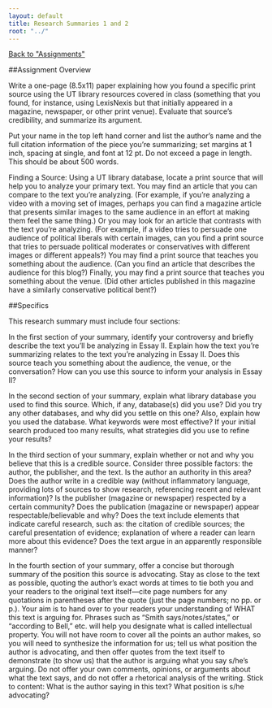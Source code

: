 ```yaml
---
layout: default
title: Research Summaries 1 and 2
root: "../"
---
```

[Back to "Assignments"](index.html)

##Assignment Overview

Write a one-page (8.5x11) paper explaining how you found a specific print source using the UT library resources covered in class (something that you found, for instance, using LexisNexis but that initially appeared in a magazine, newspaper, or other print venue). Evaluate that source’s credibility, and summarize its argument.  

Put your name in the top left hand corner and list the author’s name and the full citation information of the piece you’re summarizing; set margins at 1 inch, spacing at single, and font at 12 pt. Do not exceed a page in length. This should be about 500 words.  

Finding a Source: Using a UT library database, locate a print source that will help you to analyze your primary text. You may find an article that you can compare to the text you’re analyzing. (For example, if you’re analyzing a video with a moving set of images, perhaps you can find a magazine article that presents similar images to the same audience in an effort at making them feel the same thing.) Or you may look for an article that contrasts with the text you’re analyzing. (For example, if a video tries to persuade one audience of political liberals with certain images, can you find a print source that tries to persuade political moderates or conservatives with different images or different appeals?) You may find a print source that teaches you something about the audience. (Can you find an article that describes the audience for this blog?) Finally, you may find a print source that teaches you something about the venue. (Did other articles published in this magazine have a similarly conservative political bent?)  

##Specifics

This research summary must include four sections:

In the first section of your summary, identify your controversy and briefly describe the text you’ll be analyzing in Essay II. Explain how the text you’re summarizing relates to the text you’re analyzing in Essay II. Does this source teach you something about the audience, the venue, or the conversation? How can you use this source to inform your analysis in Essay II?

In the second section of your summary, explain what library database you used to find this source. Which, if any, database(s) did you use? Did you try any other databases, and why did you settle on this one? Also, explain how you used the database. What keywords were most effective? If your initial search produced too many results, what strategies did you use to refine your results?

In the third section of your summary, explain whether or not and why you believe that this is a credible source. Consider three possible factors: the author, the publisher, and the text. Is the author an authority in this area? Does the author write in a credible way (without inflammatory language, providing lots of sources to show research, referencing recent and relevant information)? Is the publisher (magazine or newspaper) respected by a certain community? Does the publication (magazine or newspaper) appear respectable/believable and why? Does the text include elements that indicate careful research, such as: the citation of credible sources; the careful presentation of evidence; explanation of where a reader can learn more about this evidence? Does the text argue in an apparently responsible manner?

In the fourth section of your summary, offer a concise but thorough summary of the position this source is advocating. Stay as close to the text as possible, quoting the author’s exact words at times to tie both you and your readers to the original text itself—cite page numbers for any quotations in parentheses after the quote (just the page numbers; no pp. or p.). Your aim is to hand over to your readers your understanding of WHAT this text is arguing for. Phrases such as “Smith says/notes/states,” or “according to Bell,” etc. will help you designate what is called intellectual property. You will not have room to cover all the points an author makes, so you will need to synthesize the information for us; tell us what position the author is advocating, and then offer quotes from the text itself to demonstrate (to show us) that the author is arguing what you say s/he’s arguing. Do not offer your own comments, opinions, or arguments about what the text says, and do not offer a rhetorical analysis of the writing. Stick to content: What is the author saying in this text? What position is s/he advocating?

